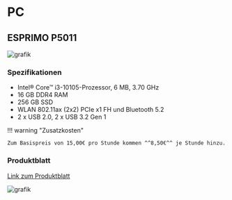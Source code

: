 # PC

## ESPRIMO P5011

![grafik](https://user-images.githubusercontent.com/44226321/210720496-c8403486-39d4-46d5-91b3-f847284c8509.png)

### Spezifikationen

- Intel® Core™ i3-10105-Prozessor, 6 MB, 3.70 GHz
- 16 GB DDR4 RAM
- 256 GB SSD
- WLAN 802.11ax (2x2) PCIe x1 FH und Bluetooth 5.2
- 2 x USB 2.0, 2 x USB 3.2 Gen 1

!!! warning "Zusatzkosten"

    Zum Basispreis von 15,00€ pro Stunde kommen ^^8,50€^^ je Stunde hinzu.

### Produktblatt

[Link zum Produktblatt](https://gzhls.at/blob/ldb/c/a/2/c/66c0df85942d132e4cc53cda789efe4a8556.pdf)

![grafik](https://user-images.githubusercontent.com/44226321/210720389-aa9e36bd-a27e-4e63-81a7-ee6413eedc40.png)


[^1]: https://gzhls.at/blob/ldb/c/a/2/c/66c0df85942d132e4cc53cda789efe4a8556.pdf (27.02.2023)
[^2]: https://user-images.githubusercontent.com/44226321/210720389-aa9e36bd-a27e-4e63-81a7-ee6413eedc40.png (27.02.2023)
[^3]: https://user-images.githubusercontent.com/44226321/210720496-c8403486-39d4-46d5-91b3-f847284c8509.png (27.02.2023)
